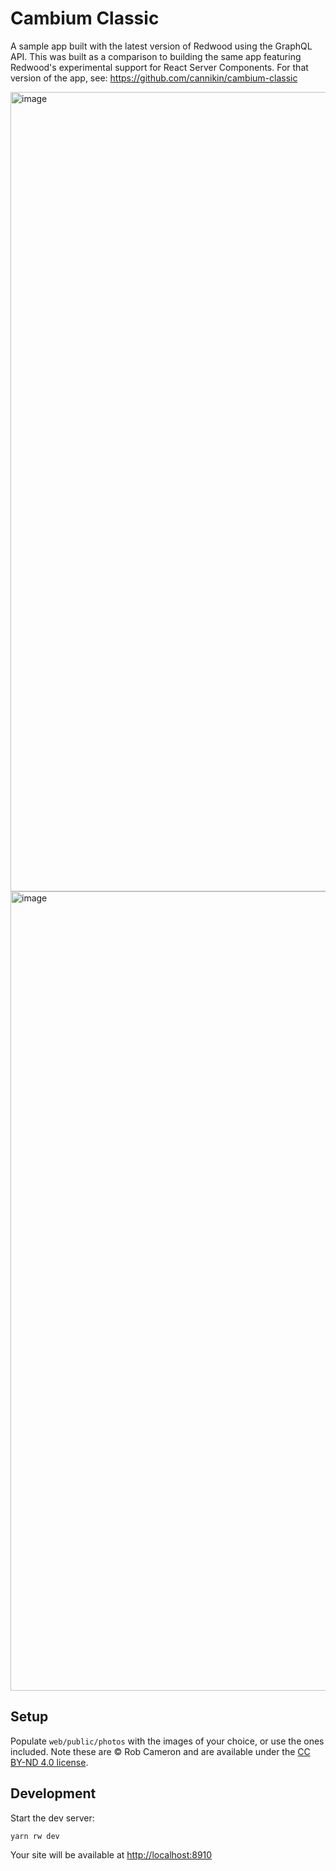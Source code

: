 # Cambium Classic

A sample app built with the latest version of Redwood using the GraphQL API. This was built as a comparison to building the same app featuring Redwood's experimental support for React Server Components. For that version of the app, see: <https://github.com/cannikin/cambium-classic>

<img width="1279" alt="image" src="https://github.com/cannikin/cambium-rsc/assets/300/de9fce2e-43ee-4e27-9bc1-f642970eb7d7">

<img width="1279" alt="image" src="https://github.com/cannikin/cambium-rsc/assets/300/7ad5bc95-439a-46e2-91bd-4822ac7e4655">

## Setup

Populate `web/public/photos` with the images of your choice, or use the ones included. Note these are &copy; Rob Cameron and are available under the [CC BY-ND 4.0 license](https://creativecommons.org/licenses/by-nc/4.0/).

## Development

Start the dev server:

```
yarn rw dev
```

Your site will be available at <http://localhost:8910>
